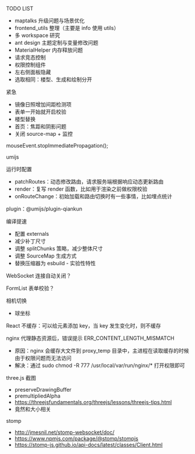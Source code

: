 TODO LIST
* maptalks 升级问题与场景优化
* frontend_utils 整理（主要是 info 使用 utils）
* 多 workspace 研究
* ant design 主题定制与变量修改问题
* MaterialHelper 内存释放问题
* 请求竞态控制
* 权限控制组件
* 左右侧面板隐藏
* 选取相同：楼型、生成和绘制分开

紧急
* 镜像日照增加间距检测项
* 表单一开始就开启校验
* 楼型替换
* 首页：焦距和阴影问题
* 关闭 source-map + 监控

mouseEvent.stopImmediatePropagation();

umijs

运行时配置
* patchRoutes：动态修改路由，请求服务端根据响应动态更新路由
* render：复写 render 函数，比如用于渲染之前做权限校验
* onRouteChange：初始加载和路由切换时有一些事情，比如埋点统计

plugin：@umijs/plugin-qiankun

编译提速
* 配置 externals
* 减少补丁尺寸
* 调整 splitChunks 策略，减少整体尺寸
* 调整 SourceMap 生成方式
* 替换压缩器为 esbuild - 实验性特性

WebSocket 连接自动关闭？

FormList 表单校验？

相机切换
* 球坐标

React 不缓存：可以给元素添加 key，当 key 发生变化时，则不缓存

nginx 代理静态资源后，错误提示 ERR_CONTENT_LENGTH_MISMATCH
* 原因：nginx 会缓存大文件到 proxy_temp 目录中，主进程在读取缓存的时候由于权限问题而无法访问
* 解决：通过 sudo chmod -R 777 /usr/local/var/run/nginx/* 打开权限即可

three.js 截图
* preserveDrawingBuffer
* premultipliedAlpha
* https://threejsfundamentals.org/threejs/lessons/threejs-tips.html
* 竟然和大小相关

stomp
* http://jmesnil.net/stomp-websocket/doc/
* https://www.npmjs.com/package/@stomp/stompjs
* https://stomp-js.github.io/api-docs/latest/classes/Client.html
